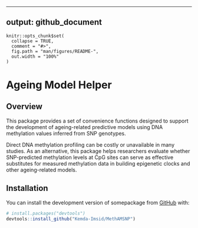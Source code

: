 


---
output: github_document
---

<!-- README.md is generated from README.Rmd. Please edit that file -->

```{r, include = FALSE}
knitr::opts_chunk$set(
  collapse = TRUE,
  comment = "#>",
  fig.path = "man/figures/README-",
  out.width = "100%"
)
```

# Ageing Model Helper

## Overview
<!-- badges: start -->

<!-- badges: end -->

This package provides a set of convenience functions designed to support the development of ageing-related predictive models using DNA methylation values inferred from SNP genotypes.

Direct DNA methylation profiling can be costly or unavailable in many studies. As an alternative, this package helps researchers evaluate whether SNP-predicted methylation levels at CpG sites can serve as effective substitutes for measured methylation data in building epigenetic clocks and other ageing-related models.


## Installation

You can install the development version of somepackage from [GitHub](https://github.com/) with:

``` r
# install.packages("devtools")
devtools::install_github("Kemda-Imsid/MethAMSNP")
```

